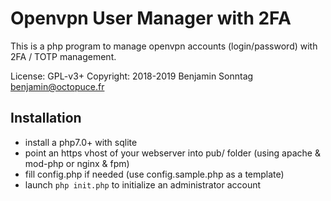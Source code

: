Openvpn User Manager with 2FA
=============================

This is a php program to manage openvpn accounts (login/password) with 2FA / TOTP management.

License: GPL-v3+
Copyright: 2018-2019 Benjamin Sonntag <benjamin@octopuce.fr>

Installation
------------

* install a php7.0+ with sqlite
* point an https vhost of your webserver into pub/ folder (using apache & mod-php or nginx & fpm)
* fill config.php if needed (use config.sample.php as a template)
* launch `php init.php` to initialize an administrator account

